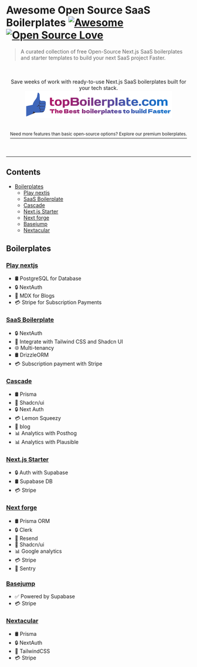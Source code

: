 # Awesome Open Source SaaS Boilerplates [![Awesome](https://awesome.re/badge.svg)](https://awesome.re) [![Open Source Love](https://badges.frapsoft.com/os/v1/open-source.svg?v=102)](https://github.com/ellerbrock/open-source-badges/)

> A curated collection of free Open-Source Next.js SaaS boilerplates and starter templates to build your next SaaS project Faster.

<div align="center">
  <br>
  <br>
  <div>
   Save weeks of work with ready-to-use Next.js SaaS boilerplates built for your tech stack.
    <a href="https://topBoilerplate.com/?utm_campaign=github_repo&utm_medium=referral&utm_content=best-nextjs-saas-boilerplates">
      <div>
        <img src="/topboilerplatelogo.png" width="400" alt="topboilerplate">
      </div>
      <br>
<div>
 <br> <sup>Need more features than basic open-source options? Explore our premium boilerplates.</sup>
  </div>
    </a>
  </div>
  <br>
  <br>
  <hr>
</div>

## Contents

- [Boilerplates](#boilerplates)
  - [Play nextjs](#play-nextjs)
  - [SaaS Boilerplate](#saas-boilerplate)
  - [Cascade](#cascade)
  - [Next.js Starter](#nextjs-starter)
  - [Next forge](#next-forge)
  - [Basejump](#basejump)
  - [Nextacular](#nextacular)
<!-- - [Star History](#star-history) -->

## Boilerplates

### [Play nextjs](https://github.com/NextJSTemplates/play-nextjs)

- 🛢 PostgreSQL for Database 
- 🔒 NextAuth 
- 📝 MDX for Blogs
- 💳 Stripe for Subscription Payments

### [SaaS Boilerplate](https://github.com/ixartz/SaaS-Boilerplate)

- 🔒 NextAuth 
- 💎 Integrate with Tailwind CSS and Shadcn UI
- 🌐 Multi-tenancy
- 🛢 DrizzleORM
- 💳 Subscription payment with Stripe


### [Cascade](https://cascade.stackonfire.com/)  

- 🛢 Prisma
- 🎨 Shadcn/ui
- 🔒 Next Auth
- 💳 Lemon Squeezy
- 📝 blog 
- 📊 Analytics with Posthog 
- 📊 Analytics with Plausible

### [Next.js Starter](https://github.com/vercel/nextjs-subscription-payments/)  

- 🔒 Auth with Supabase
- 🛢 Supabase DB
- 💳 Stripe

### [Next forge](https://www.next-forge.com/)  

- 🛢 Prisma ORM
- 🔒 Clerk
- 📧 Resend
- 🎨 Shadcn/ui
- 📊 Google analytics
- 💳 Stripe
- 📝 Sentry


### [Basejump](https://usebasejump.com/)

- ✅ Powered by Supabase
- 💳 Stripe


### [Nextacular](https://nextacular.co/)

- 🛢 Prisma
- 🔒 NextAuth
- 🎨 TailwindCSS
- 💳 Stripe


<!-- 
## Star History

[![Star History Chart](https://api.star-history.com/svg?repos=EinGuterWaran/awesome-opensource-boilerplates&type=Date)](https://star-history.com/#EinGuterWaran/awesome-opensource-boilerplates&Date)
 -->